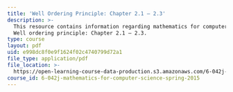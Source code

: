 ```yaml
---
title: 'Well Ordering Principle: Chapter 2.1 – 2.3'
description: >-
  This resource contains information regarding mathematics for computer science:
  Well ordering principle: Chapter 2.1 – 2.3.
type: course
layout: pdf
uid: e998dc8f0e9f1624f02c4740799d72a1
file_type: application/pdf
file_location: >-
  https://open-learning-course-data-production.s3.amazonaws.com/6-042j-mathematics-for-computer-science-spring-2015/e998dc8f0e9f1624f02c4740799d72a1_MIT6_042JS15_Session3.pdf
course_id: 6-042j-mathematics-for-computer-science-spring-2015
---
```

